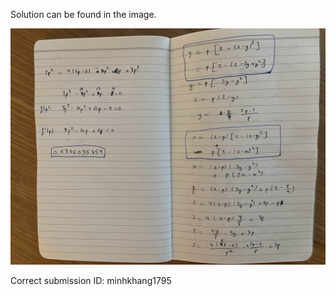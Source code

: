Solution can be found in the image.

![solution.jpg](./solution.jpg)

Correct submission ID: minhkhang1795

